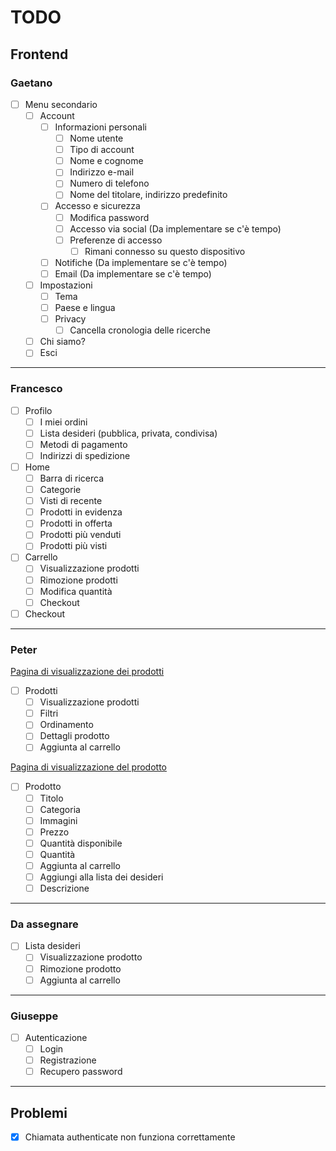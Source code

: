 # TODO

## Frontend

### Gaetano

- [ ] Menu secondario
  - [ ] Account
    - [ ] Informazioni personali
      - [ ] Nome utente
      - [ ] Tipo di account
      - [ ] Nome e cognome
      - [ ] Indirizzo e-mail
      - [ ] Numero di telefono
      - [ ] Nome del titolare, indirizzo predefinito
    - [ ] Accesso e sicurezza
      - [ ] Modifica password
      - [ ] Accesso via social (Da implementare se c'è tempo)
      - [ ] Preferenze di accesso
        - [ ] Rimani connesso su questo dispositivo
    - [ ] Notifiche (Da implementare se c'è tempo)
    - [ ] Email (Da implementare se c'è tempo)
  - [ ] Impostazioni
    - [ ] Tema
    - [ ] Paese e lingua
    - [ ] Privacy
      - [ ] Cancella cronologia delle ricerche
  - [ ] Chi siamo?
  - [ ] Esci
  
---

### Francesco

- [ ] Profilo
  - [ ] I miei ordini
  - [ ] Lista desideri (pubblica, privata, condivisa)
  - [ ] Metodi di pagamento
  - [ ] Indirizzi di spedizione

- [ ] Home
  - [ ] Barra di ricerca
  - [ ] Categorie
  - [ ] Visti di recente
  - [ ] Prodotti in evidenza
  - [ ] Prodotti in offerta
  - [ ] Prodotti più venduti
  - [ ] Prodotti più visti

- [ ] Carrello
  - [ ] Visualizzazione prodotti
  - [ ] Rimozione prodotti
  - [ ] Modifica quantità
  - [ ] Checkout

- [ ] Checkout

---

### Peter

[Pagina di visualizzazione dei prodotti](https://www.spaghettiemandolino.it/antipasti-conserve-contorni/antipasti-salati)

- [ ] Prodotti
  - [ ] Visualizzazione prodotti
  - [ ] Filtri
  - [ ] Ordinamento
  - [ ] Dettagli prodotto
  - [ ] Aggiunta al carrello

[Pagina di visualizzazione del prodotto](https://www.spaghettiemandolino.it/p4926-fanta-piada-120g)

- [ ] Prodotto
  - [ ] Titolo
  - [ ] Categoria
  - [ ] Immagini
  - [ ] Prezzo
  - [ ] Quantità disponibile
  - [ ] Quantità
  - [ ] Aggiunta al carrello
  - [ ] Aggiungi alla lista dei desideri
  - [ ] Descrizione

---

### Da assegnare

- [ ] Lista desideri
  - [ ] Visualizzazione prodotto
  - [ ] Rimozione prodotto
  - [ ] Aggiunta al carrello

---

### Giuseppe

- [ ] Autenticazione
  - [ ] Login
  - [ ] Registrazione
  - [ ] Recupero password

---

## Problemi

- [x] Chiamata authenticate non funziona correttamente